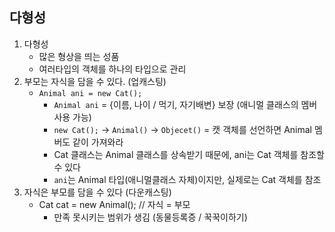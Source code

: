 ## 다형성

1. 다형성
   - 많은 형상을 띄는 성품
   - 여러타입의 객체를 하나의 타입으로 관리
2. 부모는 자식을 담을 수 있다. (업캐스팅)
   - `Animal ani = new Cat();`
     - `Animal ani`  = {이름, 나이 / 먹기, 자기배변} 보장 (애니멀 클래스의 멤버 사용 가능)
     - `new Cat();` → `Animal()` → `Objecet()` =  캣 객체를 선언하면 Animal 멤버도 같이 가져와라
     - Cat 클래스는 Animal 클래스를 상속받기 때문에, ani는 Cat 객체를 참조할 수 있다
     - `ani`는 Animal 타입(애니멀클래스 자체)이지만, 실제로는 Cat 객체를 참조
3. 자식은 부모를 담을 수 있다 (다운캐스팅)
   - Cat cat = new Animal(); // 자식 = 부모 
     - 만족 못시키는 범위가 생김 (동물등록증 / 꾹꾹이하기)
